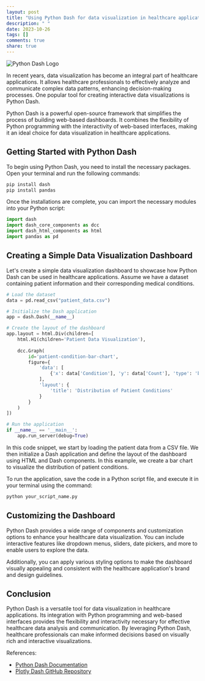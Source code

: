 ```yaml
---
layout: post
title: "Using Python Dash for data visualization in healthcare applications"
description: " "
date: 2023-10-26
tags: []
comments: true
share: true
---
```


![Python Dash Logo](https://dash.plot.ly/images/dash-logo.png)

In recent years, data visualization has become an integral part of healthcare applications. It allows healthcare professionals to effectively analyze and communicate complex data patterns, enhancing decision-making processes. One popular tool for creating interactive data visualizations is Python Dash.

Python Dash is a powerful open-source framework that simplifies the process of building web-based dashboards. It combines the flexibility of Python programming with the interactivity of web-based interfaces, making it an ideal choice for data visualization in healthcare applications.

## Getting Started with Python Dash

To begin using Python Dash, you need to install the necessary packages. Open your terminal and run the following commands:

```python
pip install dash
pip install pandas
```

Once the installations are complete, you can import the necessary modules into your Python script:

```python
import dash
import dash_core_components as dcc
import dash_html_components as html
import pandas as pd
```

## Creating a Simple Data Visualization Dashboard

Let's create a simple data visualization dashboard to showcase how Python Dash can be used in healthcare applications. Assume we have a dataset containing patient information and their corresponding medical conditions.

```python
# Load the dataset
data = pd.read_csv("patient_data.csv")

# Initialize the Dash application
app = dash.Dash(__name__)

# Create the layout of the dashboard
app.layout = html.Div(children=[
    html.H1(children='Patient Data Visualization'),
    
    dcc.Graph(
        id='patient-condition-bar-chart',
        figure={
            'data': [
                {'x': data['Condition'], 'y': data['Count'], 'type': 'bar'}
            ],
            'layout': {
                'title': 'Distribution of Patient Conditions'
            }
        }
    )
])

# Run the application
if __name__ == '__main__':
    app.run_server(debug=True)
```

In this code snippet, we start by loading the patient data from a CSV file. We then initialize a Dash application and define the layout of the dashboard using HTML and Dash components. In this example, we create a bar chart to visualize the distribution of patient conditions.

To run the application, save the code in a Python script file, and execute it in your terminal using the command:

```python
python your_script_name.py
```

## Customizing the Dashboard

Python Dash provides a wide range of components and customization options to enhance your healthcare data visualization. You can include interactive features like dropdown menus, sliders, date pickers, and more to enable users to explore the data.

Additionally, you can apply various styling options to make the dashboard visually appealing and consistent with the healthcare application's brand and design guidelines.

## Conclusion

Python Dash is a versatile tool for data visualization in healthcare applications. Its integration with Python programming and web-based interfaces provides the flexibility and interactivity necessary for effective healthcare data analysis and communication. By leveraging Python Dash, healthcare professionals can make informed decisions based on visually rich and interactive visualizations.

References: 
- [Python Dash Documentation](https://dash.plot.ly/)
- [Plotly Dash GitHub Repository](https://github.com/plotly/dash)
